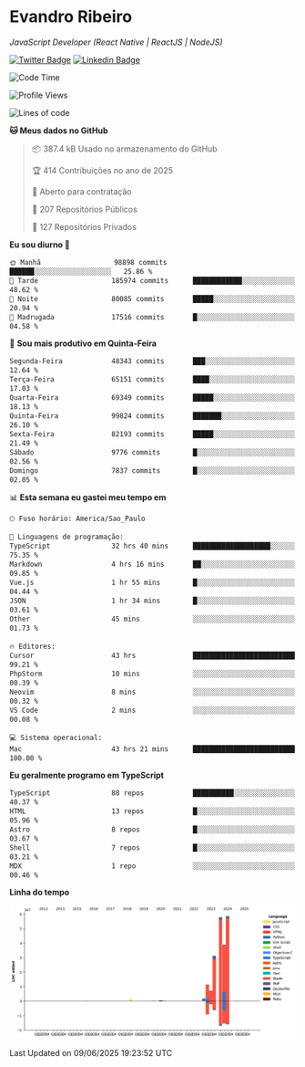 # Evandro **Ribeiro**

*JavaScript Developer (React Native | ReactJS | NodeJS)*

[![Twitter Badge](https://img.shields.io/badge/-@ribeiroevandro-201B2D?style=flat-square&labelColor=201B2D&logo=twitter&logoColor=white&link=https://twitter.com/ribeiroevandro)](https://twitter.com/ribeiroevandro) 
[![Linkedin Badge](https://img.shields.io/badge/-Evandro%20Ribeiro-201B2D?style=flat-square&logo=Linkedin&logoColor=white&link=https://www.linkedin.com/in/ribeiroevandro)](https://www.linkedin.com/in/ribeiroevandro) 


<!--START_SECTION:waka-->
![Code Time](http://img.shields.io/badge/Code%20Time-4%2C540%20hrs%2044%20mins-blue)

![Profile Views](http://img.shields.io/badge/Visualizac%C3%B5es%20do%20perfil-1-blue)

![Lines of code](https://img.shields.io/badge/Desde%20o%20Hello%20World%20eu%20escrevi-209.5%20million%20linhas%20de%20c%C3%B3digo-blue)

**🐱 Meus dados no GitHub** 

> 📦 387.4 kB Usado no armazenamento do GitHub 
 > 
> 🏆 414 Contribuições no ano de 2025
 > 
> 💼 Aberto para contratação
 > 
> 📜 207 Repositórios Públicos 
 > 
> 🔑 127 Repositórios Privados 
 > 
**Eu sou diurno 🐤** 

```text
🌞 Manhã                  98898 commits       ██████░░░░░░░░░░░░░░░░░░░   25.86 % 
🌆 Tarde                  185974 commits      ████████████░░░░░░░░░░░░░   48.62 % 
🌃 Noite                  80085 commits       █████░░░░░░░░░░░░░░░░░░░░   20.94 % 
🌙 Madrugada              17516 commits       █░░░░░░░░░░░░░░░░░░░░░░░░   04.58 % 
```
📅 **Sou mais produtivo em Quinta-Feira** 

```text
Segunda-Feira            48343 commits       ███░░░░░░░░░░░░░░░░░░░░░░   12.64 % 
Terça-Feira              65151 commits       ████░░░░░░░░░░░░░░░░░░░░░   17.03 % 
Quarta-Feira             69349 commits       █████░░░░░░░░░░░░░░░░░░░░   18.13 % 
Quinta-Feira             99824 commits       ███████░░░░░░░░░░░░░░░░░░   26.10 % 
Sexta-Feira              82193 commits       █████░░░░░░░░░░░░░░░░░░░░   21.49 % 
Sábado                   9776 commits        █░░░░░░░░░░░░░░░░░░░░░░░░   02.56 % 
Domingo                  7837 commits        █░░░░░░░░░░░░░░░░░░░░░░░░   02.05 % 
```


📊 **Esta semana eu gastei meu tempo em** 

```text
🕑︎ Fuso horário: America/Sao_Paulo

💬 Linguagens de programação: 
TypeScript               32 hrs 40 mins      ███████████████████░░░░░░   75.35 % 
Markdown                 4 hrs 16 mins       ██░░░░░░░░░░░░░░░░░░░░░░░   09.85 % 
Vue.js                   1 hr 55 mins        █░░░░░░░░░░░░░░░░░░░░░░░░   04.44 % 
JSON                     1 hr 34 mins        █░░░░░░░░░░░░░░░░░░░░░░░░   03.61 % 
Other                    45 mins             ░░░░░░░░░░░░░░░░░░░░░░░░░   01.73 % 

🔥 Editores: 
Cursor                   43 hrs              █████████████████████████   99.21 % 
PhpStorm                 10 mins             ░░░░░░░░░░░░░░░░░░░░░░░░░   00.39 % 
Neovim                   8 mins              ░░░░░░░░░░░░░░░░░░░░░░░░░   00.32 % 
VS Code                  2 mins              ░░░░░░░░░░░░░░░░░░░░░░░░░   00.08 % 

💻 Sistema operacional: 
Mac                      43 hrs 21 mins      █████████████████████████   100.00 % 
```

**Eu geralmente programo em TypeScript** 

```text
TypeScript               88 repos            ██████████░░░░░░░░░░░░░░░   40.37 % 
HTML                     13 repos            █░░░░░░░░░░░░░░░░░░░░░░░░   05.96 % 
Astro                    8 repos             █░░░░░░░░░░░░░░░░░░░░░░░░   03.67 % 
Shell                    7 repos             █░░░░░░░░░░░░░░░░░░░░░░░░   03.21 % 
MDX                      1 repo              ░░░░░░░░░░░░░░░░░░░░░░░░░   00.46 % 
```



**Linha do tempo**

![Lines of Code chart](https://raw.githubusercontent.com/ribeiroevandro/ribeiroevandro/main/assets/bar_graph.png)


 Last Updated on 09/06/2025 19:23:52 UTC
<!--END_SECTION:waka-->
